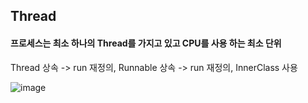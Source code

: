 ## Thread
#### 프로세스는 최소 하나의 Thread를 가지고 있고 CPU를 사용 하는 최소 단위
Thread  상속 -> run 재정의,  Runnable  상속 -> run 재정의, InnerClass 사용

![image](https://user-images.githubusercontent.com/11780795/155164695-d179c8d7-50bd-4859-92fd-de1cc25336c6.png)
